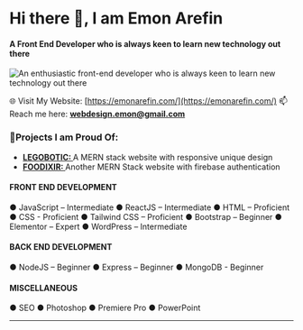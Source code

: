 # Hi there 👋, I am Emon Arefin
#### A Front End Developer who is always keen to learn new technology out there
![An enthusiastic front-end developer who is always keen to learn new technology out there](https://media.licdn.com/dms/image/D5616AQG2NOzOuLbvMg/profile-displaybackgroundimage-shrink_350_1400/0/1684792754355?e=1691020800&v=beta&t=iwsuEl3H2XnVEVW3GlG650Y0QSdQzjZ3_vfu8cZ8gJg)

🌐 Visit My Website: [https://emonarefin.com/](https://emonarefin.com/)
📫 Reach me here: **webdesign.emon@gmail.com**
 
### 📃Projects I am Proud Of: 

- <a target="_blank" href="https://silver-stroopwafel-4a0ee3.netlify.app/" style="font-weight:bold" align="left">LEGOBOTIC: </a> <span> A MERN stack website with responsive unique design  </span> 
- <a target="_blank" href="https://assignment10-2757a.web.app/" style="font-weight:bold" align="left">FOODIXIR: </a> <span> Another MERN Stack website with firebase authentication </span> 

#### FRONT END DEVELOPMENT
● JavaScript – Intermediate ● ReactJS – Intermediate ● HTML – Proficient   ● CSS - Proficient ● Tailwind CSS – Proficient ● Bootstrap – Beginner
● Elementor – Expert ● WordPress – Intermediate 
#### BACK END DEVELOPMENT
● NodeJS – Beginner ● Express – Beginner ● MongoDB - Beginner
#### MISCELLANEOUS
● SEO ● Photoshop ● Premiere Pro ● PowerPoint

----

<!-- ### Github Stats  
<table><tr><td valign="top" width="50%">

<img src="https://github-readme-stats.vercel.app/api?username=emon360arefin&show_icons=true&count_private=true&hide_border=true" align="left" style="width: 100%" />

</td><td valign="top" width="50%">

<img src="https://github-readme-stats.vercel.app/api/top-langs/?username=emon360arefin&hide_border=true&layout=compact" align="left" style="width: 100%" />

</td></tr></table>  



  

<!-- <br/>  

![Profile views counter](https://komarev.com/ghpvc/?username=emon360arefin&&style=flat-square)  
  

<br/>   -->


